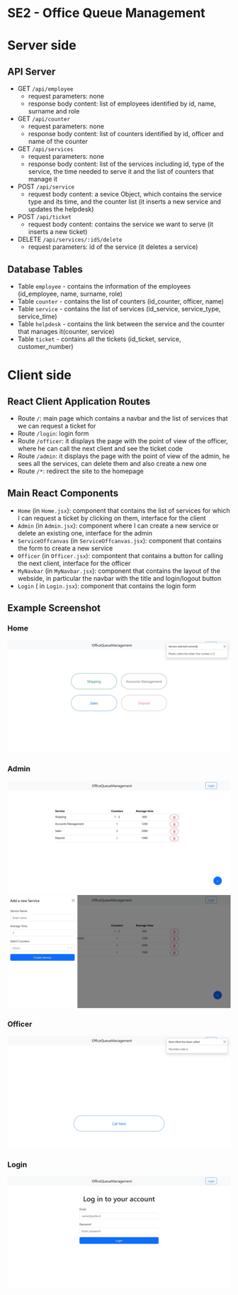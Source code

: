 # SE2 - Office Queue Management
# Server side

## API Server

- GET `/api/employee`
  - request parameters: none
  - response body content: list of employees identified by id, name, surname and role 
- GET `/api/counter`
  - request parameters: none
  - response body content: list of counters identified by id, officer and name of the counter 
- GET `/api/services`
  - request parameters: none
  - response body content: list of the services including id, type of the service, the time needed to serve it and the list of counters that manage it
- POST `/api/service`
  - request body content: a sevice Object, which contains the service type and its time, and the counter list
  (it inserts a new service and updates the helpdesk)
- POST `/api/ticket`
  - request body content: contains the service we want to serve 
  (it inserts a new ticket)
- DELETE `/api/services/:idS/delete`
  - request parameters: id of the service
  (it deletes a service)


## Database Tables

- Table `employee` - contains the information of the employees (id_employee, name, surname, role)
- Table `counter` - contains the list of counters  (id_counter, officer, name)
- Table `service` - contains the list of services (id_service, service_type, service_time)
- Table `helpdesk` - contains the link between the service and the counter that manages it(counter, service)
- Table `ticket` - contains all the tickets  (id_ticket, service, customer_number)


# Client side

## React Client Application Routes

- Route `/`: main page which contains a navbar and the list of services that we can request a ticket for
- Route `/login`: login form 
- Route `/officer`: it displays the page with the point of view of the officer, where he can call the next client and see the ticket code
- Route `/admin`: it displays the page with the point of view of the admin, he sees all the services, can delete them and also create a new one
- Route `/*`: redirect the site to the homepage


## Main React Components

- `Home` (in `Home.jsx`): component that contains the list of services for which I can request a ticket by clicking on them, interface for the client
- `Admin` (in `Admin.jsx`): component where I can create a new service or delete an existing one, interface for the admin
- `ServiceOffcanvas` (in `ServiceOffcanvas.jsx`): component that contains the form to create a new service
- `Officer` (in `Officer.jsx`): compontent that contains a button for calling the next client, interface for the officer
- `MyNavbar` (in `MyNavbar.jsx`): component that contains the layout of the webside, in particular the navbar with the title and login/logout button
- `Login` ( in `Login.jsx`): component that contains the login form


## Example Screenshot

### Home
![Screenshot](./images/Screenshot1.jpeg)
### Admin
![Screenshot](./images/Screenshot2.jpeg)
![Screenshot](./images/Screenshot3.jpeg)
### Officer
![Screenshot](./images/Screenshot4.jpeg)
### Login
![Screenshot](./images/Screenshot5.jpeg)